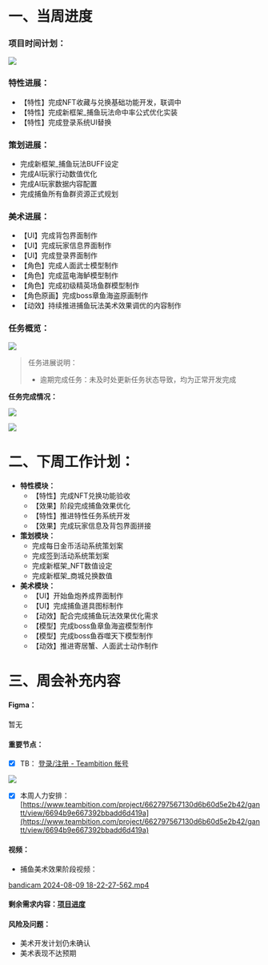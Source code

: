 # 一、当周进度
### 项目时间计划：
![](https://cdn.nlark.com/yuque/0/2024/png/12926950/1721990363797-214b34f7-e236-4a9e-933d-113fa4240e81.png)

### 特性进展：
+ 【特性】完成NFT收藏与兑换基础功能开发，联调中
+ 【特性】完成新框架_捕鱼玩法命中率公式优化实装
+ 【特性】完成登录系统UI替换

### 策划进展：
+ 完成新框架_捕鱼玩法BUFF设定
+ 完成AI玩家行动数值优化
+ 完成AI玩家数据内容配置
+ 完成捕鱼所有鱼群资源正式规划

### 美术进展：
+ 【UI】完成背包界面制作
+ 【UI】完成玩家信息界面制作
+ 【UI】完成登录界面制作
+ 【角色】完成人面武士模型制作
+ 【角色】完成蓝电海鲈模型制作
+ 【角色】完成初级精英场鱼群模型制作
+ 【角色原画】完成boss章鱼海盗原画制作
+ 【动效】持续推进捕鱼玩法美术效果调优的内容制作

### 任务概览：
![](https://cdn.nlark.com/yuque/0/2024/png/12926950/1723198035531-f75a2482-1a0b-4cc3-853b-50fb484a8c46.png)

> 任务进展说明：
>
> + 逾期完成任务：未及时处更新任务状态导致，均为正常开发完成
>

**任务完成情况：**

![](https://cdn.nlark.com/yuque/0/2024/png/12926950/1723198122639-2993eef5-9a11-4484-b587-80ff7888ef4e.png)

![](https://cdn.nlark.com/yuque/0/2024/png/12926950/1723198134208-12c79e80-fd8b-4be4-ac08-176f8cf6bf24.png)

# 二、下周工作计划：
+ **特性模块：**
    - 【特性】完成NFT兑换功能验收
    - 【效果】阶段完成捕鱼效果优化
    - 【特性】推进特性任务系统开发
    - 【效果】完成玩家信息及背包界面拼接
+ **策划模块：**
    - 完成每日金币活动系统策划案
    - 完成签到活动系统策划案
    - 完成新框架_NFT数值设定
    - 完成新框架_商城兑换数值
+ **美术模块：**
    - 【UI】开始鱼炮养成界面制作
    - 【UI】完成捕鱼道具图标制作
    - 【动效】配合完成捕鱼玩法效果优化需求
    - 【模型】完成boss鱼章鱼海盗模型制作
    - 【模型】完成boss鱼吞噬天下模型制作
    - 【动效】推进寄居蟹、人面武士动作制作



# 三、周会补充内容
#### Figma：
暂无

#### 重要节点：
- [x] TB：  [登录/注册 - Teambition 帐号](https://www.teambition.com/plugin/calendar)

![](https://cdn.nlark.com/yuque/0/2024/png/12926950/1723438921085-ce2c42c1-5492-404e-9698-3e27b9ebc357.png)

- [x] 本周人力安排：  [https://www.teambition.com/project/662797567130d6b60d5e2b42/gantt/view/6694b9e667392bbadd6d419a](https://www.teambition.com/project/662797567130d6b60d5e2b42/gantt/view/6694b9e667392bbadd6d419a)

#### 视频：
+ 捕鱼美术效果阶段视频：

[bandicam 2024-08-09 18-22-27-562.mp4](https://snh48group.yuque.com/attachments/yuque/0/2024/mp4/12926950/1723438957689-2428270b-c192-49f6-847e-610cc352ee70.mp4)

#### 剩余需求内容：[项目进度](https://snh48group.yuque.com/qim4en/cqb2hd/imwreymm116lreux#K3dE)
#### 风险及问题：
+ 美术开发计划仍未确认
+ 美术表现不达预期

